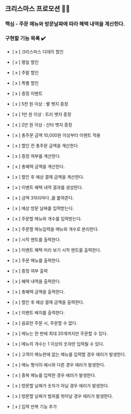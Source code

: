 ## 크리스마스 프로모션 🧑‍🎄

### 핵심 - 주문 메뉴와 방문날짜에 따라 혜택 내역을 계산한다.

### 구현할 기능 목록 ✔️

- [ x ] 크리스마스 디데이 할인
- [ x ] 평일 할인
- [ x ] 주말 할인
- [ x ] 특별 할인
- [ x ] 증정 이벤트
- [ x ] 5천 원 이상 : 별 뱃지 증정
- [ x ] 1만 원 이상 : 트리 뱃지 증정
- [ x ] 2만 원 이상 : 산타 뱃지 증정
- [ x ] 총주문 금액 10,000원 이상부터 이벤트 적용

- [ x ] 할인 전 총주문 금액을 계산한다.
- [ x ] 증정 여부를 계산한다.
- [ x ] 총혜택 금액을 계산한다.
- [ x ] 할인 후 예상 결제 금액을 계산한다.
- [ x ] 이벤트 혜택 내역 결과를 생성한다.

- [ x ] 금액 3자리마다 ,를 붙여준다.
- [ x ] 예상 방문 날짜를 입력받는다.
- [ x ] 주문할 메뉴와 개수를 입력받는다.
- [ x ] 주문할 메뉴입력을 메뉴와 개수로 분리한다.
- [ x ] 시작 멘트를 출력한다.
- [ x ] 이벤트 혜택 미리 보기 시작 멘트를 출력한다.
- [ x ] 주문 메뉴를 출력한다.
- [ x ] 증정 여부 출력
- [ x ] 혜택 내역을 출력한다.
- [ x ] 총혜택 금액을 출력한다.
- [ x ] 할인 후 예상 결제 금액을 출력한다.
- [ x ] 이벤트 배지를 출력한다.


- [ x ] 음료만 주문 시, 주문할 수 없다.
- [ x ] 메뉴는 한 번에 최대 20개까지만 주문할 수 있다.
- [ x ] 메뉴의 개수는 1 이상의 숫자만 입력될 수 있다.
- [ x ] 고객이 메뉴판에 없는 메뉴를 입력할 경우 에러가 발생한다.
- [ x ] 메뉴 형식이 예시와 다른 경우 에러가 발생한다.
- [ x ] 중복 메뉴를 입력한 경우 에러가 발생한다.
- [ x ] 방문할 날짜가 숫자가 아닐 경우 에러가 발생한다.
- [ x ] 방문할 날짜가 범위를 벗어날 경우 에러가 발생한다.
- [ x ] 입력 반복 기능 추가